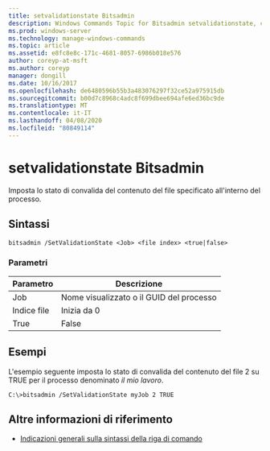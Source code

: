 ```yaml
---
title: setvalidationstate Bitsadmin
description: Windows Commands Topic for Bitsadmin setvalidationstate, che imposta lo stato di convalida del contenuto del file specificato all'interno del processo.
ms.prod: windows-server
ms.technology: manage-windows-commands
ms.topic: article
ms.assetid: e8fc8e8c-171c-4681-8057-6986b018e576
author: coreyp-at-msft
ms.author: coreyp
manager: dongill
ms.date: 10/16/2017
ms.openlocfilehash: de6480596b55b3a483076297f32ce52a975915db
ms.sourcegitcommit: b00d7c8968c4adc8f699dbee694afe6ed36bc9de
ms.translationtype: MT
ms.contentlocale: it-IT
ms.lasthandoff: 04/08/2020
ms.locfileid: "80849114"
---
```

# <a name="bitsadmin-setvalidationstate"></a>setvalidationstate Bitsadmin

Imposta lo stato di convalida del contenuto del file specificato all'interno del processo.

## <a name="syntax"></a>Sintassi

```
bitsadmin /SetValidationState <Job> <file index> <true|false> 
```

### <a name="parameters"></a>Parametri

| Parametro  |          Descrizione           |
|------------|--------------------------------|
|    Job     | Nome visualizzato o il GUID del processo |
| Indice file |         Inizia da 0          |
|    True    |             False              |

## <a name="examples"></a><a name=BKMK_examples></a>Esempi

L'esempio seguente imposta lo stato di convalida del contenuto del file 2 su TRUE per il processo denominato *il mio lavoro*.
```
C:\>bitsadmin /SetValidationState myJob 2 TRUE 
```

## <a name="additional-references"></a>Altre informazioni di riferimento

- [Indicazioni generali sulla sintassi della riga di comando](command-line-syntax-key.md)
